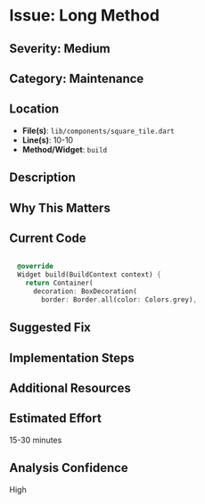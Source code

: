 # Issue: Long Method

## Severity: Medium

## Category: Maintenance

## Location
- **File(s)**: `lib/components/square_tile.dart`
- **Line(s)**: 10-10
- **Method/Widget**: `build`

## Description


## Why This Matters


## Current Code
```dart

  @override
  Widget build(BuildContext context) {
    return Container(
      decoration: BoxDecoration(
        border: Border.all(color: Colors.grey),
```

## Suggested Fix


## Implementation Steps


## Additional Resources


## Estimated Effort
15-30 minutes

## Analysis Confidence
High
